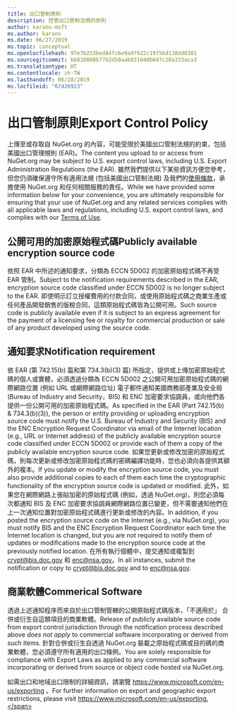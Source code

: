 ```yaml
---
title: 出口管制原則
description: 控管出口管制法規的原則
author: karann-msft
ms.author: karann
ms.date: 06/27/2019
ms.topic: conceptual
ms.openlocfilehash: 97e7b253bed84fc6e9a97922c19756d138dd0381
ms.sourcegitcommit: b6810860b77b2d50aab031040b047c20a333aca3
ms.translationtype: HT
ms.contentlocale: zh-TW
ms.lasthandoff: 06/28/2019
ms.locfileid: "67426923"
---
```

# <a name="export-control-policy"></a><span data-ttu-id="642e6-103">出口管制原則</span><span class="sxs-lookup"><span data-stu-id="642e6-103">Export Control Policy</span></span>

<span data-ttu-id="642e6-104">上傳至或存取自 NuGet.org 的內容，可能受限於美國出口管制法規的約束，包括美國出口管理規則 (EAR)。</span><span class="sxs-lookup"><span data-stu-id="642e6-104">The content you upload to or access from NuGet.org may be subject to U.S. export control laws, including U.S. Export Administration Regulations (the EAR).</span></span>  <span data-ttu-id="642e6-105">雖然我們提供以下某些資訊方便您參考，但您仍須確保遵守所有適用法規 (包括美國出口管制法規) 及我們的[使用條款](https://www.nuget.org/policies/Terms)，承擔使用 NuGet.org 和任何相關服務的責任。</span><span class="sxs-lookup"><span data-stu-id="642e6-105">While we have provided some information below for your convenience, you are ultimately responsible for ensuring that your use of NuGet.org and any related services complies with all applicable laws and regulations, including U.S. export control laws, and complies with our [Terms of Use](https://www.nuget.org/policies/Terms).</span></span>

## <a name="publicly-available-encryption-source-code"></a><span data-ttu-id="642e6-106">公開可用的加密原始程式碼</span><span class="sxs-lookup"><span data-stu-id="642e6-106">Publicly available encryption source code</span></span>

<span data-ttu-id="642e6-107">依照 EAR 中所述的通知要求，分類為 ECCN 5D002 的加密原始程式碼不再受 EAR 管制。</span><span class="sxs-lookup"><span data-stu-id="642e6-107">Subject to the notification requirements described in the EAR, encryption source code classified under ECCN 5D002 is no longer subject to the EAR.</span></span>  <span data-ttu-id="642e6-108">即使明示訂立授權費用的付款合同，或使用原始程式碼之商業生產或任何產品開發銷售的版稅合同，這類原始程式碼皆為公開可用。</span><span class="sxs-lookup"><span data-stu-id="642e6-108">Such source code is publicly available even if it is subject to an express agreement for the payment of a licensing fee or royalty for commercial production or sale of any product developed using the source code.</span></span>

## <a name="notification-requirement"></a><span data-ttu-id="642e6-109">通知要求</span><span class="sxs-lookup"><span data-stu-id="642e6-109">Notification requirement</span></span>

<span data-ttu-id="642e6-110">依 EAR (第 742.15(b) 篇和第 734.3(b)(3) 篇) 所指定，提供或上傳加密原始程式碼的個人或實體，必須透過分類為 ECCN 5D002 之公開可用加密原始程式碼的網際網路位置 (例如 URL 或網際網路位址) 電子郵件通知美國商務部產業及安全局 (Bureau of Industry and Security，BIS) 和 ENC 加密要求協調員，或向他們各提供一份公開可用的加密原始程式碼。</span><span class="sxs-lookup"><span data-stu-id="642e6-110">As specified in the EAR (Part 742.15(b) & 734.3(b)(3)), the person or entity providing or uploading encryption source code must notify the U.S. Bureau of Industry and Security (BIS) and the ENC Encryption Request Coordinator via email of the Internet location (e.g., URL or Internet address) of the publicly available encryption source code classified under ECCN 5D002 or provide each of them a copy of the publicly available encryption source code.</span></span> <span data-ttu-id="642e6-111">如果您更新或修改加密的原始程式碼，則每次更新或修改加密原始程式碼的密碼編譯功能時，您也必須向各提供其額外的複本。</span><span class="sxs-lookup"><span data-stu-id="642e6-111">If you update or modify the encryption source code, you must also provide additional copies to each of them each time the cryptographic functionality of the encryption source code is updated or modified.</span></span> <span data-ttu-id="642e6-112">此外，如果您在網際網路上張貼加密的原始程式碼 (例如，透過 NuGet.org)，則您必須每次都通知 BIS 及 ENC 加密要求協調員網際網路位置已變更，但不需要通知他們在上一次通知位置對加密原始程式碼進行更新或修改的內容。</span><span class="sxs-lookup"><span data-stu-id="642e6-112">In addition, if you posted the encryption source code on the Internet (e.g., via NuGet.org), you must notify BIS and the ENC Encryption Request Coordinator each time the Internet location is changed, but you are not required to notify them of updates or modifications made to the encryption source code at the previously notified location.</span></span> <span data-ttu-id="642e6-113">在所有執行個體中，提交通知或複製到 crypt@bis.doc.gov 和 enc@nsa.gov。</span><span class="sxs-lookup"><span data-stu-id="642e6-113">In all instances, submit the notification or copy to crypt@bis.doc.gov and to enc@nsa.gov.</span></span>

## <a name="commerical-software"></a><span data-ttu-id="642e6-114">商業軟體</span><span class="sxs-lookup"><span data-stu-id="642e6-114">Commerical Software</span></span>

<span data-ttu-id="642e6-115">透過上述通知程序而來自於出口管制管轄的公開原始程式碼版本，「不適用於」  合併或衍生自這類項目的商業軟體。</span><span class="sxs-lookup"><span data-stu-id="642e6-115">Release of publicly available source code from export control jurisdiction through the notification process described above *does not apply* to commercial software incorporating or derived from such items.</span></span>  <span data-ttu-id="642e6-116">針對合併或衍生自透過 NuGet.org 裝載之原始程式碼或目的碼的商業軟體，您必須遵守所有適用的出口條例。</span><span class="sxs-lookup"><span data-stu-id="642e6-116">You are solely responsible for compliance with Export Laws as applied to any commercial software incorporating or derived from source or object code hosted via NuGet.org.</span></span>

<span data-ttu-id="642e6-117">如需出口和地域出口限制的詳細資訊，請瀏覽 https://www.microsoft.com/en-us/exporting 。</span><span class="sxs-lookup"><span data-stu-id="642e6-117">For further information on export and geographic export restrictions, please visit https://www.microsoft.com/en-us/exporting.</span></span>
